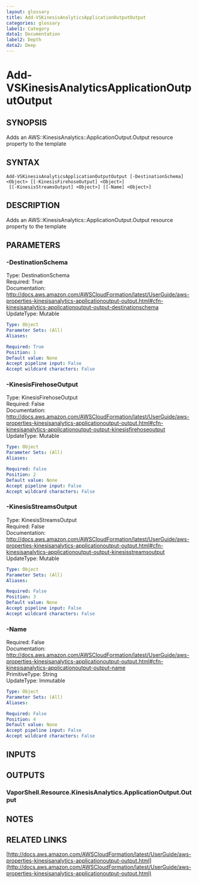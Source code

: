 ```yaml
---
layout: glossary
title: Add-VSKinesisAnalyticsApplicationOutputOutput
categories: glossary
label1: Category
data1: Documentation
label2: Depth
data2: Deep
---
```


# Add-VSKinesisAnalyticsApplicationOutputOutput

## SYNOPSIS
Adds an AWS::KinesisAnalytics::ApplicationOutput.Output resource property to the template

## SYNTAX

```
Add-VSKinesisAnalyticsApplicationOutputOutput [-DestinationSchema] <Object> [[-KinesisFirehoseOutput] <Object>]
 [[-KinesisStreamsOutput] <Object>] [[-Name] <Object>]
```

## DESCRIPTION
Adds an AWS::KinesisAnalytics::ApplicationOutput.Output resource property to the template

## PARAMETERS

### -DestinationSchema
Type: DestinationSchema    
Required: True    
Documentation: http://docs.aws.amazon.com/AWSCloudFormation/latest/UserGuide/aws-properties-kinesisanalytics-applicationoutput-output.html#cfn-kinesisanalytics-applicationoutput-output-destinationschema    
UpdateType: Mutable

```yaml
Type: Object
Parameter Sets: (All)
Aliases: 

Required: True
Position: 1
Default value: None
Accept pipeline input: False
Accept wildcard characters: False
```

### -KinesisFirehoseOutput
Type: KinesisFirehoseOutput    
Required: False    
Documentation: http://docs.aws.amazon.com/AWSCloudFormation/latest/UserGuide/aws-properties-kinesisanalytics-applicationoutput-output.html#cfn-kinesisanalytics-applicationoutput-output-kinesisfirehoseoutput    
UpdateType: Mutable

```yaml
Type: Object
Parameter Sets: (All)
Aliases: 

Required: False
Position: 2
Default value: None
Accept pipeline input: False
Accept wildcard characters: False
```

### -KinesisStreamsOutput
Type: KinesisStreamsOutput    
Required: False    
Documentation: http://docs.aws.amazon.com/AWSCloudFormation/latest/UserGuide/aws-properties-kinesisanalytics-applicationoutput-output.html#cfn-kinesisanalytics-applicationoutput-output-kinesisstreamsoutput    
UpdateType: Mutable

```yaml
Type: Object
Parameter Sets: (All)
Aliases: 

Required: False
Position: 3
Default value: None
Accept pipeline input: False
Accept wildcard characters: False
```

### -Name
Required: False    
Documentation: http://docs.aws.amazon.com/AWSCloudFormation/latest/UserGuide/aws-properties-kinesisanalytics-applicationoutput-output.html#cfn-kinesisanalytics-applicationoutput-output-name    
PrimitiveType: String    
UpdateType: Immutable

```yaml
Type: Object
Parameter Sets: (All)
Aliases: 

Required: False
Position: 4
Default value: None
Accept pipeline input: False
Accept wildcard characters: False
```

## INPUTS

## OUTPUTS

### VaporShell.Resource.KinesisAnalytics.ApplicationOutput.Output

## NOTES

## RELATED LINKS

[http://docs.aws.amazon.com/AWSCloudFormation/latest/UserGuide/aws-properties-kinesisanalytics-applicationoutput-output.html](http://docs.aws.amazon.com/AWSCloudFormation/latest/UserGuide/aws-properties-kinesisanalytics-applicationoutput-output.html)

